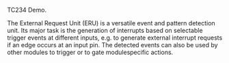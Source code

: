 TC234 Demo.

The External Request Unit (ERU) is a versatile event and pattern detection unit. Its major
task is the generation of interrupts based on selectable trigger events at different
inputs, e.g. to generate external interrupt requests if an edge occurs at an input pin.
The detected events can also be used by other modules to trigger or to gate modulespecific actions.
